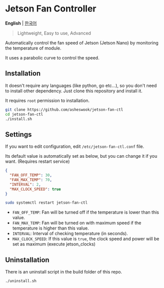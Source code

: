 # Jetson Fan Controller

**English** | [한국어](README-Korean.md)

> Lightweight, Easy to use, Advanced

Automatically control the fan speed of Jetson (Jetson Nano) by monitoring the temperature of module.

It uses a parabolic curve to control the speed.

## Installation

It doesn't require any languages (like python, go etc...), so you don't need to install other dependency. Just clone this repository and install it.

It requires `root` permission to installation.

```bash
git clone https://github.com/asheswook/jetson-fan-ctl
cd jetson-fan-ctl
./install.sh
```

## Settings

If you want to edit configuration, edit `/etc/jetson-fan-ctl.conf` file.

Its default value is automatically set as below, but you can change it if you want. (Requires restart service)

```json
{
  "FAN_OFF_TEMP": 30,
  "FAN_MAX_TEMP": 70,
  "INTERVAL": 2,
  "MAX_CLOCK_SPEED": true
}
```

```bash
sudo systemctl restart jetson-fan-ctl
```

- `FAN_OFF_TEMP`: Fan will be turned off if the temperature is lower than this value.
- `FAN_MAX_TEMP`: Fan will be turned on with maximum speed if the temperature is higher than this value.
- `INTERVAL`: Interval of checking temperature (in seconds).
- `MAX_CLOCK_SPEED`: If this value is `true`, the clock speed and power will be set as maximum (execute jetson_clocks)

## Uninstallation

There is an uninstall script in the build folder of this repo.

```bash
./uninstall.sh
```
